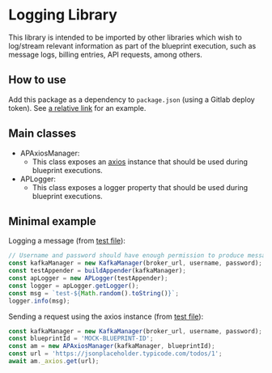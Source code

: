 # Logging Library

This library is intended to be imported by other libraries which wish to log/stream relevant information as part of the blueprint execution, such as message logs, billing entries, API requests, among others.

## How to use

Add this package as a dependency to `package.json` (using a Gitlab deploy token). See [a relative link](./package.json) for an example.

## Main classes

- APAxiosManager:
  - This class exposes an [axios](https://axios-http.com/) instance that should be used during blueprint executions.
- APLogger:
  - This class exposes a logger property that should be used during blueprint executions.

## Minimal example

Logging a message (from [test file](./test/APLogger.spec.ts)):

```typescript
// Username and password should have enough permission to produce messages.
const kafkaManager = new KafkaManager(broker_url, username, password);
const testAppender = buildAppender(kafkaManager);
const apLogger = new APLogger(testAppender);
const logger = apLogger.getLogger();
const msg = `test-${Math.random().toString()}`;
logger.info(msg);
```

Sending a request using the axios instance (from [test file](./test/APAxiosManager.spec.ts)):

```typescript
const kafkaManager = new KafkaManager(broker_url, username, password);
const blueprintId = 'MOCK-BLUEPRINT-ID';
const am = new APAxiosManager(kafkaManager, blueprintId);
const url = 'https://jsonplaceholder.typicode.com/todos/1';
await am._axios.get(url);
```
